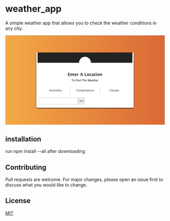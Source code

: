 # weather_app
A simple weather app that allows you to check the weather conditions in any city.

![image](https://raw.githubusercontent.com/Njumbi/weather_app/master/Screenshot%202020-09-29%20at%2015.32.26.png)

## installation
run npm install --all after downloading

## Contributing
Pull requests are welcome. For major changes, please open an issue first to discuss what you would like to change.

## License
[MIT](https://choosealicense.com/licenses/mit/)

